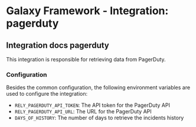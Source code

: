 # Galaxy Framework - Integration: pagerduty


## Integration docs pagerduty

This integration is responsible for retrieving data from PagerDuty.

### Configuration

Besides the common configuration, the following environment variables are used to configure the integration:

- `RELY_PAGERDUTY_API_TOKEN`: The API token for the PagerDuty API
- `RELY_PAGERDUTY_API_URL`: The URL for the PagerDuty API
- `DAYS_OF_HISTORY`: The number of days to retrieve the incidents history
